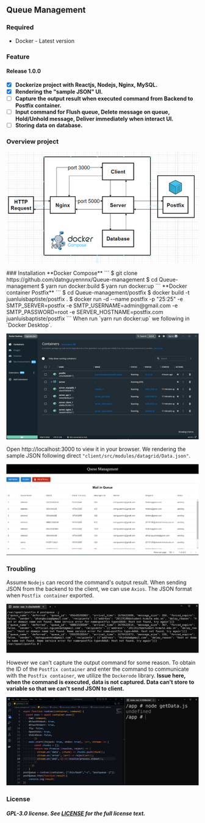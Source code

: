 ## Queue Management
### Required
  - Docker - Latest version 
### Feature
#### Release 1.0.0
  - [x] **Dockerize project with Reactjs, Nodejs, Nginx, MySQL.**
  - [x] **Rendering the "sample JSON" UI.**
  - [ ] **Capture the output result when executed command from Backend to Postfix container.** 
  - [ ] **Input command for Flush queue, Delete message on queue, Hold/Unhold message, Deliver immediately when interact UI.**
  - [ ] **Storing data on database.**
### Overview project
<p align="center"><img src="./media/Design%20System.png" /></p>
### Installation
**Docker Compose**
```
$ git clone https://github.com/datnguyennnx/Queue-management
$ cd Queue-management
$ yarn run docker:build 
$ yarn run docker:up 
```
**Docker container Postfix**
```
$ cd Queue-management/postfix
$ docker build -t juanluisbaptiste/postfix .
$ docker run -d --name postfix -p "25:25" -e SMTP_SERVER=postfix -e SMTP_USERNAME=admin@gmail.com -e SMTP_PASSWORD=root -e SERVER_HOSTNAME=postfix.com juanluisbaptiste/postfix
```
When run `yarn run docker:up` we following in `Docker Desktop`.
<p align="center"><img src="./media/Container.png" /></p>

Open http://localhost:3000 to view it in your browser. We rendering the sample JSON following direct `"client/src/modules/datagrid/Data.json"`.
<p align="center"><img src="./media/client/UI_Web.png" /></p>

### Troubling
Assume `Nodejs` can record the command's output result. When sending JSON from the backend to the client, we can use `Axios`. The JSON format when `Postfix container` exported. 
<p align="center"><img src="./media/postfix/Postqueue.png" /></p>

However we can't capture the output command for some reason. To obtain the ID of the `Postfix container` and enter the command to communicate with the `Postfix container`, we utilize the `Dockerode` library. **Issue here, when the command is executed, data is not captured. Data can't store to variable so that we can't send JSON to client.**
<p align="center"><img src="./media/api/Capture_Fail.png" /></p>

### License 
##### GPL-3.0 license. See [LICENSE](https://github.com/datnguyennnx/Queue-management/blob/main/LICENSE) for the full license text.